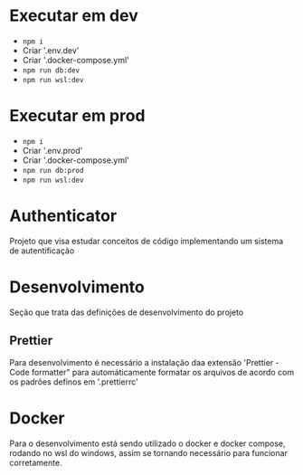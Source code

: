 # Executar em dev

- `npm i`
- Criar '.env.dev'
- Criar '.docker-compose.yml'
- `npm run db:dev`
- `npm run wsl:dev`

# Executar em prod

- `npm i`
- Criar '.env.prod'
- Criar '.docker-compose.yml'
- `npm run db:prod`
- `npm run wsl:dev`

# Authenticator
Projeto que visa estudar conceitos de código implementando um sistema de autentificação

# Desenvolvimento

Seção que trata das definições de desenvolvimento do projeto

## Prettier

Para desenvolvimento é necessário a instalação daa extensão 'Prettier - Code formatter" para automáticamente formatar os arquivos de acordo com os padrões definos em '.prettierrc'

# Docker

Para o desenvolvimento está sendo utilizado o docker e docker compose, rodando no wsl do windows, assim se tornando necessário para funcionar corretamente.
